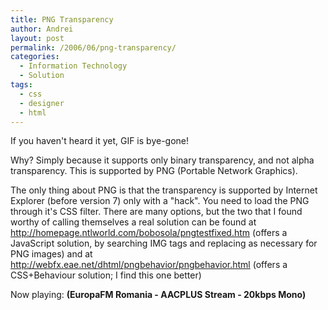 ```yaml
---
title: PNG Transparency
author: Andrei
layout: post
permalink: /2006/06/png-transparency/
categories:
  - Information Technology
  - Solution
tags:
  - css
  - designer
  - html
---
```

If you haven't heard it yet, GIF is bye-gone!

Why? Simply because it supports only binary transparency, and not alpha transparency. This is supported by PNG (Portable Network Graphics).

The only thing about PNG is that the transparency is supported by Internet Explorer (before version 7) only with a "hack". You need to load the PNG through it's CSS filter. There are many options, but the two that I found worthy of calling themselves a real solution can be found at <http://homepage.ntlworld.com/bobosola/pngtestfixed.htm> (offers a JavaScript solution, by searching IMG tags and replacing as necessary for PNG images) and at <http://webfx.eae.net/dhtml/pngbehavior/pngbehavior.html> (offers a CSS+Behaviour solution; I find this one better)

Now playing: **(EuropaFM Romania - AACPLUS Stream - 20kbps Mono)**